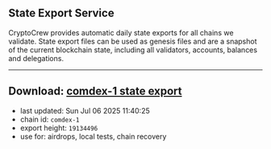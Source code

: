 ## State Export Service
CryptoCrew provides automatic daily state exports for all chains we validate. State export files can be used as genesis files and are a snapshot of the current blockchain state, including all validators, accounts, balances and delegations.

---
**Download: [comdex-1 state export](https://dl-eu2.ccvalidators.com/SERVICE/comdex/comdex-1_export_19134496.json)**
---

- last updated: Sun Jul 06 2025 11:40:25
- chain id: `comdex-1`
- export height: `19134496`
- use for: airdrops, local tests, chain recovery
